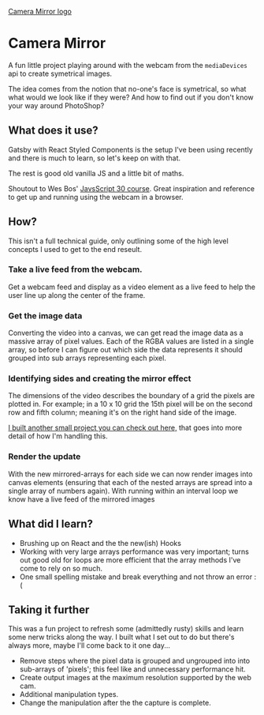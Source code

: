 [Camera Mirror logo](/src/files/images/camera-mirror-logo-light-background@3x.png)

# Camera Mirror

A fun little project playing around with the webcam from the `mediaDevices` api to create symetrical images.

The idea comes from the notion that no-one's face is symetrical, so what what would we look like if they were? And how to find out if you don't know your way around PhotoShop?


## What does it use?
Gatsby with React Styled Components is the setup I've been using recently and there is much to learn, so let's keep on with that.

The rest is good old vanilla JS and a little bit of maths.

Shoutout to Wes Bos' [JavsScript 30 course](https://javascript30.com/). Great inspiration and reference to get up and running using the webcam in a browser.



## How?
This isn't a full technical guide, only outlining some of the high level concepts I used to get to the end reseult.


### Take a live feed from the webcam.
Get a webcam feed and display as a video element as a live feed to help the user line up along the center of the frame.

### Get the image data
Converting the video into a canvas, we can get read the image data as a massive array of pixel values. Each of the RGBA values are listed in a single array, so before I can figure out which side the data represents it should grouped into sub arrays representing each pixel.

### Identifying sides and creating the mirror effect
The dimensions of the video describes the boundary of a grid the pixels are plotted in. For example; in a 10 x 10 grid the 15th pixel will be on the second row and fifth column; meaning it's on the right hand side of the image.

[I built another small project you can check out here,](https://github.com/martin-banks/array-mirror) that goes into more detail of how I'm handling this.


### Render the update
With the new mirrored-arrays for each side we can now render images into canvas elements (ensuring that each of the nested arrays are spread into a single array of numbers again). With running within an interval loop we know have a live feed of the mirrored images



## What did I learn?
- Brushing up on React and the the new(ish) Hooks
- Working with very large arrays performance was very important; turns out good old for loops are more efficient that the array methods I've come to rely on so much.
- One small spelling mistake and break everything and not throw an error :(


## Taking it further

This was a fun project to refresh some (admittedly rusty) skills and learn some nerw tricks along the way. I built what I set out to do but there's always more, maybe I'll come back to it one day...

- Remove steps where the pixel data is grouped and ungrouped into into sub-arrays of 'pixels'; this feel like and unnecessary performance hit.
- Create output images at the maximum resolution supported by the web cam.
- Additional manipulation types.
- Change the manipulation after the the capture is complete.

